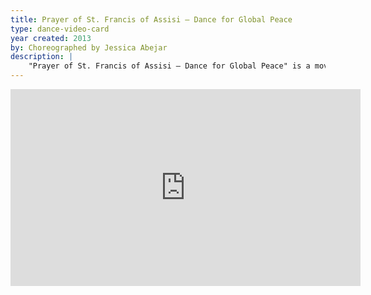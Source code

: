 ```yaml
---
title: Prayer of St. Francis of Assisi – Dance for Global Peace
type: dance-video-card
year created: 2013
by: Choreographed by Jessica Abejar
description: |
    "Prayer of St. Francis of Assisi – Dance for Global Peace" is a moving prayer portraying the vivid imagery found in the words of this traditional prayer. This dance promotes peace and harmony through movement and word.
---
```

<iframe width="560" height="315" src="https://www.youtube.com/embed/vGnYifwDmKY" frameborder="0" allow="accelerometer; autoplay; encrypted-media; gyroscope; picture-in-picture" allowfullscreen></iframe>
